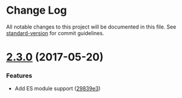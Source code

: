 # Change Log

All notable changes to this project will be documented in this file. See [standard-version](https://github.com/conventional-changelog/standard-version) for commit guidelines.

<a name="2.3.0"></a>
# [2.3.0](https://github.com/njakob/bugsy/compare/v2.2.3...v2.3.0) (2017-05-20)


### Features

* Add ES module support ([29839e3](https://github.com/njakob/bugsy/commit/29839e3))
